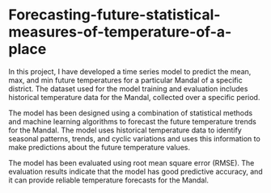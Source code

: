 # Forecasting-future-statistical-measures-of-temperature-of-a-place
In this project, I have developed a time series model to predict the mean, max, and min future temperatures for a particular Mandal of a specific district. The dataset used for the model training and evaluation includes historical temperature data for the Mandal, collected over a specific period.

The model has been designed using a combination of statistical methods and machine learning algorithms to forecast the future temperature trends for the Mandal. The model uses historical temperature data to identify seasonal patterns, trends, and cyclic variations and uses this information to make predictions about the future temperature values.

The model has been evaluated using root mean square error (RMSE). The evaluation results indicate that the model has good predictive accuracy, and it can provide reliable temperature forecasts for the Mandal.
